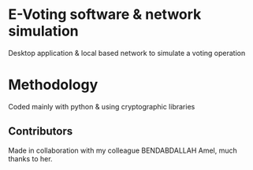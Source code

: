 # E-Voting software & network simulation
Desktop application & local based network to simulate a voting operation

# Methodology
Coded mainly with python & using cryptographic libraries

## Contributors
Made in collaboration with my colleague BENDABDALLAH Amel, much thanks to her.
